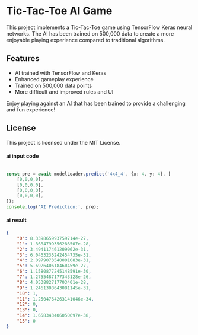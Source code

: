 # Tic-Tac-Toe AI Game

This project implements a Tic-Tac-Toe game using TensorFlow Keras neural networks. The AI has been trained on 500,000 data to create a more enjoyable playing experience compared to traditional algorithms.

## Features
- AI trained with TensorFlow and Keras
- Enhanced gameplay experience
- Trained on 500,000 data points
- More difficult and improved rules and UI


Enjoy playing against an AI that has been trained to provide a challenging and fun experience!

## License
This project is licensed under the MIT License.


#### ai input code
```typescript

const pre = await modelLoader.predict('4x4_4', {x: 4, y: 4}, [
    [0,0,0,0],
    [0,0,0,0],
    [0,0,0,0],
    [0,0,0,0],
]);
console.log('AI Prediction:', pre);

```

#### ai result
```json
{
    "0": 8.339865993759714e-27,
    "1": 1.8684799356286507e-28,
    "2": 3.494117461209062e-31,
    "3": 6.0463235242454735e-31,
    "4": 2.0979073540001083e-31,
    "5": 5.692640618460459e-27,
    "6": 1.1580877245148591e-30,
    "7": 1.2755487177343128e-26,
    "8": 4.053882717703401e-28,
    "9": 1.2461308643081145e-31,
    "10": 1,
    "11": 1.2504764263141046e-34,
    "12": 0,
    "13": 0,
    "14": 1.658343406050697e-38,
    "15": 0
}
```